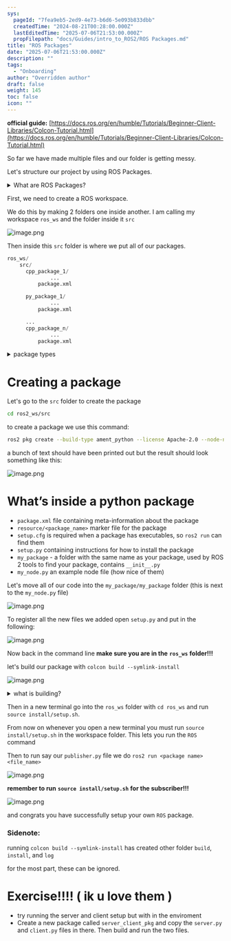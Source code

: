 ```yaml
---
sys:
  pageId: "7fea9eb5-2ed9-4e73-b6d6-5e093b833dbb"
  createdTime: "2024-08-21T00:28:00.000Z"
  lastEditedTime: "2025-07-06T21:53:00.000Z"
  propFilepath: "docs/Guides/intro_to_ROS2/ROS Packages.md"
title: "ROS Packages"
date: "2025-07-06T21:53:00.000Z"
description: ""
tags:
  - "Onboarding"
author: "Overridden author"
draft: false
weight: 145
toc: false
icon: ""
---
```


**official guide:** [https://docs.ros.org/en/humble/Tutorials/Beginner-Client-Libraries/Colcon-Tutorial.html](https://docs.ros.org/en/humble/Tutorials/Beginner-Client-Libraries/Colcon-Tutorial.html)

So far we have made multiple files and our folder is getting messy.

Let's structure our project by using ROS Packages.

<details>
      <summary>What are ROS Packages?</summary>
      ROS Packages are, as the name implies, packages of code that are highly sharable between ROS developers.
  </details>

First, we need to create a ROS workspace.

We do this by making 2 folders one inside another. I am calling my workspace `ros_ws` and the folder inside it `src`

![image.png](https://prod-files-secure.s3.us-west-2.amazonaws.com/d518164a-d88e-44d1-a4ee-3adb3bd8bce0/70706947-fd18-4537-a67b-e12946812d31/image.png?X-Amz-Algorithm=AWS4-HMAC-SHA256&X-Amz-Content-Sha256=UNSIGNED-PAYLOAD&X-Amz-Credential=ASIAZI2LB4663LJ7RQ3G%2F20250805%2Fus-west-2%2Fs3%2Faws4_request&X-Amz-Date=20250805T161018Z&X-Amz-Expires=3600&X-Amz-Security-Token=IQoJb3JpZ2luX2VjECgaCXVzLXdlc3QtMiJHMEUCIQD3VrjsVx6Q1HkzGQeIvO4HAvUwWp1HPguhq1xVFc3tugIgB5gdes0VKLQHDEe31kBgrfebNPEeWrcnmd08Hd6SLU8q%2FwMIYRAAGgw2Mzc0MjMxODM4MDUiDAUnSrZhk4%2B1aO0tYyrcA2pzP%2FwCm%2FWJ4tZcJg4Z8NZhiC%2FWhHuz3vrkSr%2BV57bh3WrF1CuDi6NQGurBAAqvhmaq2EknO94SxPmwy6dIgcsMrz2aqP%2FP8ai5Z4aEigJP1hxHK7cryLe1EQvts0gpNznLNWmNYOU3eyHId4RdVKeqtTgs3waPw0MVgCSjN5eSgb7BfaHyOiOH%2BkQC7rheu8%2BDkYNVihBbsW3%2FMhsSM7gcveSTtA4pN4UQ5smQHpJuqE0hQcQqMqUBfCTPUIOSKQrH6tebgjD7Uv9YQ6t%2BC6sn88KE6D2A0fX69pDVmUNGQG1Dv1C2ANg357PlqJbQyNVkbSYCsHsozBQ4ZqgCUgBe6OI3sOrgiI6Tucl13OKeLWgYuCQeju5DovckVtZZd6O66OF7X1kb6YBqRJPcng7eWkjVuIVhETF2k2%2BQ1NT57pIU1%2FVOCTG2ea8a8iyDMAaRuMD0i3hRDlfhIxHYhlxRPs1U2o3SCT1zVnvN4BFdQfyDyS6L%2BCvxovvDA5a6PltbxRd%2BkGOSH6jJMCwmtS4m9rfxJmNammEhbT5HJtrdnO7t46U9cgMoOg6OD2wx4XMpA2xg3iP5jb6a%2F8%2BsNVg5K27oBbR517c7BE9PuwRXv1GTeS6g9aDuRZu1MNnMyMQGOqUBnKjqOoa8JVj1DE5g4TL99MzDAr5kbZXMPhzjRgR1k%2BL3UO6bX6t6ZY6e4GwkyFzEge%2FZULy1yJdZMdl80kHcG3XUdsbACYC3tbd8vv7LxwpM%2BtBDzT%2FYbq0XFCmpKHcVtprKgPtlUTXxAKeWzkIJPlOzsAKFACT89WdoDHkcqhz28nupHW3Z3GTkmurCmhPATOM91S%2BA8yEPZfKH7kolr5SipK0q&X-Amz-Signature=58d16a0dd7ef3a9d5588785d75ccfac7e45f68335907ecea8f652c98ac60a4a5&X-Amz-SignedHeaders=host&x-amz-checksum-mode=ENABLED&x-id=GetObject)

Then inside this `src` folder is where we put all of our packages.

```python
ros_ws/
    src/
      cpp_package_1/
		      ...
          package.xml

      py_package_1/
		      ...
          package.xml

      ...
      cpp_package_n/
		      ...
          package.xml

```

<details>

<summary>package types</summary>

packages can be either `C++` or python.

the intern file structure is different for each but for this guide we will stick to creating python packages

</details>

# Creating a package

Let's go to the `src` folder to create the package

```bash
cd ros2_ws/src
```

to create a package we use this command:

```bash
ros2 pkg create --build-type ament_python --license Apache-2.0 --node-name my_node my_package
```

a bunch of text should have been printed out but the result should look something like this:

![image.png](https://prod-files-secure.s3.us-west-2.amazonaws.com/d518164a-d88e-44d1-a4ee-3adb3bd8bce0/e6cf1e3f-8512-4a3e-b131-079f800bf3e8/image.png?X-Amz-Algorithm=AWS4-HMAC-SHA256&X-Amz-Content-Sha256=UNSIGNED-PAYLOAD&X-Amz-Credential=ASIAZI2LB4663LJ7RQ3G%2F20250805%2Fus-west-2%2Fs3%2Faws4_request&X-Amz-Date=20250805T161018Z&X-Amz-Expires=3600&X-Amz-Security-Token=IQoJb3JpZ2luX2VjECgaCXVzLXdlc3QtMiJHMEUCIQD3VrjsVx6Q1HkzGQeIvO4HAvUwWp1HPguhq1xVFc3tugIgB5gdes0VKLQHDEe31kBgrfebNPEeWrcnmd08Hd6SLU8q%2FwMIYRAAGgw2Mzc0MjMxODM4MDUiDAUnSrZhk4%2B1aO0tYyrcA2pzP%2FwCm%2FWJ4tZcJg4Z8NZhiC%2FWhHuz3vrkSr%2BV57bh3WrF1CuDi6NQGurBAAqvhmaq2EknO94SxPmwy6dIgcsMrz2aqP%2FP8ai5Z4aEigJP1hxHK7cryLe1EQvts0gpNznLNWmNYOU3eyHId4RdVKeqtTgs3waPw0MVgCSjN5eSgb7BfaHyOiOH%2BkQC7rheu8%2BDkYNVihBbsW3%2FMhsSM7gcveSTtA4pN4UQ5smQHpJuqE0hQcQqMqUBfCTPUIOSKQrH6tebgjD7Uv9YQ6t%2BC6sn88KE6D2A0fX69pDVmUNGQG1Dv1C2ANg357PlqJbQyNVkbSYCsHsozBQ4ZqgCUgBe6OI3sOrgiI6Tucl13OKeLWgYuCQeju5DovckVtZZd6O66OF7X1kb6YBqRJPcng7eWkjVuIVhETF2k2%2BQ1NT57pIU1%2FVOCTG2ea8a8iyDMAaRuMD0i3hRDlfhIxHYhlxRPs1U2o3SCT1zVnvN4BFdQfyDyS6L%2BCvxovvDA5a6PltbxRd%2BkGOSH6jJMCwmtS4m9rfxJmNammEhbT5HJtrdnO7t46U9cgMoOg6OD2wx4XMpA2xg3iP5jb6a%2F8%2BsNVg5K27oBbR517c7BE9PuwRXv1GTeS6g9aDuRZu1MNnMyMQGOqUBnKjqOoa8JVj1DE5g4TL99MzDAr5kbZXMPhzjRgR1k%2BL3UO6bX6t6ZY6e4GwkyFzEge%2FZULy1yJdZMdl80kHcG3XUdsbACYC3tbd8vv7LxwpM%2BtBDzT%2FYbq0XFCmpKHcVtprKgPtlUTXxAKeWzkIJPlOzsAKFACT89WdoDHkcqhz28nupHW3Z3GTkmurCmhPATOM91S%2BA8yEPZfKH7kolr5SipK0q&X-Amz-Signature=063a0fa38ee96261c1c4f44f6dd2d7ae0d6c37e8c9e486bbb8587a8c6511c90b&X-Amz-SignedHeaders=host&x-amz-checksum-mode=ENABLED&x-id=GetObject)

# What’s inside a python package

- `package.xml` file containing meta-information about the package
- `resource/<package_name>` marker file for the package
- `setup.cfg` is required when a package has executables, so `ros2 run` can find them
- `setup.py` containing instructions for how to install the package
- `my_package` - a folder with the same name as your package, used by ROS 2 tools to find your package, contains `__init__.py`
- `my_node.py` an example node file (how nice of them)

Let's move all of our code into the `my_package/my_package` folder (this is next to the `my_node.py` file)

![image.png](https://prod-files-secure.s3.us-west-2.amazonaws.com/d518164a-d88e-44d1-a4ee-3adb3bd8bce0/9ce58f11-0da9-4d3e-b86d-506a9685d378/image.png?X-Amz-Algorithm=AWS4-HMAC-SHA256&X-Amz-Content-Sha256=UNSIGNED-PAYLOAD&X-Amz-Credential=ASIAZI2LB4663LJ7RQ3G%2F20250805%2Fus-west-2%2Fs3%2Faws4_request&X-Amz-Date=20250805T161018Z&X-Amz-Expires=3600&X-Amz-Security-Token=IQoJb3JpZ2luX2VjECgaCXVzLXdlc3QtMiJHMEUCIQD3VrjsVx6Q1HkzGQeIvO4HAvUwWp1HPguhq1xVFc3tugIgB5gdes0VKLQHDEe31kBgrfebNPEeWrcnmd08Hd6SLU8q%2FwMIYRAAGgw2Mzc0MjMxODM4MDUiDAUnSrZhk4%2B1aO0tYyrcA2pzP%2FwCm%2FWJ4tZcJg4Z8NZhiC%2FWhHuz3vrkSr%2BV57bh3WrF1CuDi6NQGurBAAqvhmaq2EknO94SxPmwy6dIgcsMrz2aqP%2FP8ai5Z4aEigJP1hxHK7cryLe1EQvts0gpNznLNWmNYOU3eyHId4RdVKeqtTgs3waPw0MVgCSjN5eSgb7BfaHyOiOH%2BkQC7rheu8%2BDkYNVihBbsW3%2FMhsSM7gcveSTtA4pN4UQ5smQHpJuqE0hQcQqMqUBfCTPUIOSKQrH6tebgjD7Uv9YQ6t%2BC6sn88KE6D2A0fX69pDVmUNGQG1Dv1C2ANg357PlqJbQyNVkbSYCsHsozBQ4ZqgCUgBe6OI3sOrgiI6Tucl13OKeLWgYuCQeju5DovckVtZZd6O66OF7X1kb6YBqRJPcng7eWkjVuIVhETF2k2%2BQ1NT57pIU1%2FVOCTG2ea8a8iyDMAaRuMD0i3hRDlfhIxHYhlxRPs1U2o3SCT1zVnvN4BFdQfyDyS6L%2BCvxovvDA5a6PltbxRd%2BkGOSH6jJMCwmtS4m9rfxJmNammEhbT5HJtrdnO7t46U9cgMoOg6OD2wx4XMpA2xg3iP5jb6a%2F8%2BsNVg5K27oBbR517c7BE9PuwRXv1GTeS6g9aDuRZu1MNnMyMQGOqUBnKjqOoa8JVj1DE5g4TL99MzDAr5kbZXMPhzjRgR1k%2BL3UO6bX6t6ZY6e4GwkyFzEge%2FZULy1yJdZMdl80kHcG3XUdsbACYC3tbd8vv7LxwpM%2BtBDzT%2FYbq0XFCmpKHcVtprKgPtlUTXxAKeWzkIJPlOzsAKFACT89WdoDHkcqhz28nupHW3Z3GTkmurCmhPATOM91S%2BA8yEPZfKH7kolr5SipK0q&X-Amz-Signature=bff1f7f633f635d652660490a2d2cf41327ce017cb881192d018ff284edfcd20&X-Amz-SignedHeaders=host&x-amz-checksum-mode=ENABLED&x-id=GetObject)

To register all the new files we added open `setup.py` and put in the following:

![image.png](https://prod-files-secure.s3.us-west-2.amazonaws.com/d518164a-d88e-44d1-a4ee-3adb3bd8bce0/1cd7c262-4cae-4496-9d75-c178537d24a2/image.png?X-Amz-Algorithm=AWS4-HMAC-SHA256&X-Amz-Content-Sha256=UNSIGNED-PAYLOAD&X-Amz-Credential=ASIAZI2LB4663LJ7RQ3G%2F20250805%2Fus-west-2%2Fs3%2Faws4_request&X-Amz-Date=20250805T161018Z&X-Amz-Expires=3600&X-Amz-Security-Token=IQoJb3JpZ2luX2VjECgaCXVzLXdlc3QtMiJHMEUCIQD3VrjsVx6Q1HkzGQeIvO4HAvUwWp1HPguhq1xVFc3tugIgB5gdes0VKLQHDEe31kBgrfebNPEeWrcnmd08Hd6SLU8q%2FwMIYRAAGgw2Mzc0MjMxODM4MDUiDAUnSrZhk4%2B1aO0tYyrcA2pzP%2FwCm%2FWJ4tZcJg4Z8NZhiC%2FWhHuz3vrkSr%2BV57bh3WrF1CuDi6NQGurBAAqvhmaq2EknO94SxPmwy6dIgcsMrz2aqP%2FP8ai5Z4aEigJP1hxHK7cryLe1EQvts0gpNznLNWmNYOU3eyHId4RdVKeqtTgs3waPw0MVgCSjN5eSgb7BfaHyOiOH%2BkQC7rheu8%2BDkYNVihBbsW3%2FMhsSM7gcveSTtA4pN4UQ5smQHpJuqE0hQcQqMqUBfCTPUIOSKQrH6tebgjD7Uv9YQ6t%2BC6sn88KE6D2A0fX69pDVmUNGQG1Dv1C2ANg357PlqJbQyNVkbSYCsHsozBQ4ZqgCUgBe6OI3sOrgiI6Tucl13OKeLWgYuCQeju5DovckVtZZd6O66OF7X1kb6YBqRJPcng7eWkjVuIVhETF2k2%2BQ1NT57pIU1%2FVOCTG2ea8a8iyDMAaRuMD0i3hRDlfhIxHYhlxRPs1U2o3SCT1zVnvN4BFdQfyDyS6L%2BCvxovvDA5a6PltbxRd%2BkGOSH6jJMCwmtS4m9rfxJmNammEhbT5HJtrdnO7t46U9cgMoOg6OD2wx4XMpA2xg3iP5jb6a%2F8%2BsNVg5K27oBbR517c7BE9PuwRXv1GTeS6g9aDuRZu1MNnMyMQGOqUBnKjqOoa8JVj1DE5g4TL99MzDAr5kbZXMPhzjRgR1k%2BL3UO6bX6t6ZY6e4GwkyFzEge%2FZULy1yJdZMdl80kHcG3XUdsbACYC3tbd8vv7LxwpM%2BtBDzT%2FYbq0XFCmpKHcVtprKgPtlUTXxAKeWzkIJPlOzsAKFACT89WdoDHkcqhz28nupHW3Z3GTkmurCmhPATOM91S%2BA8yEPZfKH7kolr5SipK0q&X-Amz-Signature=03e559371afda46bd82aee81101a0d43697216faa8ecaeae8b5cc4d56dc2731f&X-Amz-SignedHeaders=host&x-amz-checksum-mode=ENABLED&x-id=GetObject)

Now back in the command line **make sure you are in the** **`ros_ws`** **folder!!!**

let's build our package with `colcon build --symlink-install`

![image.png](https://prod-files-secure.s3.us-west-2.amazonaws.com/d518164a-d88e-44d1-a4ee-3adb3bd8bce0/2f2a0d27-b173-48fd-b189-5f5c0ce65619/image.png?X-Amz-Algorithm=AWS4-HMAC-SHA256&X-Amz-Content-Sha256=UNSIGNED-PAYLOAD&X-Amz-Credential=ASIAZI2LB4663LJ7RQ3G%2F20250805%2Fus-west-2%2Fs3%2Faws4_request&X-Amz-Date=20250805T161018Z&X-Amz-Expires=3600&X-Amz-Security-Token=IQoJb3JpZ2luX2VjECgaCXVzLXdlc3QtMiJHMEUCIQD3VrjsVx6Q1HkzGQeIvO4HAvUwWp1HPguhq1xVFc3tugIgB5gdes0VKLQHDEe31kBgrfebNPEeWrcnmd08Hd6SLU8q%2FwMIYRAAGgw2Mzc0MjMxODM4MDUiDAUnSrZhk4%2B1aO0tYyrcA2pzP%2FwCm%2FWJ4tZcJg4Z8NZhiC%2FWhHuz3vrkSr%2BV57bh3WrF1CuDi6NQGurBAAqvhmaq2EknO94SxPmwy6dIgcsMrz2aqP%2FP8ai5Z4aEigJP1hxHK7cryLe1EQvts0gpNznLNWmNYOU3eyHId4RdVKeqtTgs3waPw0MVgCSjN5eSgb7BfaHyOiOH%2BkQC7rheu8%2BDkYNVihBbsW3%2FMhsSM7gcveSTtA4pN4UQ5smQHpJuqE0hQcQqMqUBfCTPUIOSKQrH6tebgjD7Uv9YQ6t%2BC6sn88KE6D2A0fX69pDVmUNGQG1Dv1C2ANg357PlqJbQyNVkbSYCsHsozBQ4ZqgCUgBe6OI3sOrgiI6Tucl13OKeLWgYuCQeju5DovckVtZZd6O66OF7X1kb6YBqRJPcng7eWkjVuIVhETF2k2%2BQ1NT57pIU1%2FVOCTG2ea8a8iyDMAaRuMD0i3hRDlfhIxHYhlxRPs1U2o3SCT1zVnvN4BFdQfyDyS6L%2BCvxovvDA5a6PltbxRd%2BkGOSH6jJMCwmtS4m9rfxJmNammEhbT5HJtrdnO7t46U9cgMoOg6OD2wx4XMpA2xg3iP5jb6a%2F8%2BsNVg5K27oBbR517c7BE9PuwRXv1GTeS6g9aDuRZu1MNnMyMQGOqUBnKjqOoa8JVj1DE5g4TL99MzDAr5kbZXMPhzjRgR1k%2BL3UO6bX6t6ZY6e4GwkyFzEge%2FZULy1yJdZMdl80kHcG3XUdsbACYC3tbd8vv7LxwpM%2BtBDzT%2FYbq0XFCmpKHcVtprKgPtlUTXxAKeWzkIJPlOzsAKFACT89WdoDHkcqhz28nupHW3Z3GTkmurCmhPATOM91S%2BA8yEPZfKH7kolr5SipK0q&X-Amz-Signature=2ea2320deca97d71c557ed939866a3f0d93897df19e0e773c3980ea949c7f960&X-Amz-SignedHeaders=host&x-amz-checksum-mode=ENABLED&x-id=GetObject)

<details>

<summary>what is building?</summary>

if you are a CS major at Rose-Hulman you will learn the answer to this in CSSE132

but TLDR; is it combines all the code files into one program that can be run easily 

</details>

Then in a new terminal go into the `ros_ws` folder with `cd ros_ws` and run `source install/setup.sh`. 

From now on whenever you open a new terminal you must run `source install/setup.sh` in the workspace folder. This lets you run the `ROS` command

Then to run say our `publisher.py` file we do `ros2 run <package name> <file_name>`

![image.png](https://prod-files-secure.s3.us-west-2.amazonaws.com/d518164a-d88e-44d1-a4ee-3adb3bd8bce0/4f4b1219-3a44-4632-aa0a-ce3471699f59/image.png?X-Amz-Algorithm=AWS4-HMAC-SHA256&X-Amz-Content-Sha256=UNSIGNED-PAYLOAD&X-Amz-Credential=ASIAZI2LB4663LJ7RQ3G%2F20250805%2Fus-west-2%2Fs3%2Faws4_request&X-Amz-Date=20250805T161018Z&X-Amz-Expires=3600&X-Amz-Security-Token=IQoJb3JpZ2luX2VjECgaCXVzLXdlc3QtMiJHMEUCIQD3VrjsVx6Q1HkzGQeIvO4HAvUwWp1HPguhq1xVFc3tugIgB5gdes0VKLQHDEe31kBgrfebNPEeWrcnmd08Hd6SLU8q%2FwMIYRAAGgw2Mzc0MjMxODM4MDUiDAUnSrZhk4%2B1aO0tYyrcA2pzP%2FwCm%2FWJ4tZcJg4Z8NZhiC%2FWhHuz3vrkSr%2BV57bh3WrF1CuDi6NQGurBAAqvhmaq2EknO94SxPmwy6dIgcsMrz2aqP%2FP8ai5Z4aEigJP1hxHK7cryLe1EQvts0gpNznLNWmNYOU3eyHId4RdVKeqtTgs3waPw0MVgCSjN5eSgb7BfaHyOiOH%2BkQC7rheu8%2BDkYNVihBbsW3%2FMhsSM7gcveSTtA4pN4UQ5smQHpJuqE0hQcQqMqUBfCTPUIOSKQrH6tebgjD7Uv9YQ6t%2BC6sn88KE6D2A0fX69pDVmUNGQG1Dv1C2ANg357PlqJbQyNVkbSYCsHsozBQ4ZqgCUgBe6OI3sOrgiI6Tucl13OKeLWgYuCQeju5DovckVtZZd6O66OF7X1kb6YBqRJPcng7eWkjVuIVhETF2k2%2BQ1NT57pIU1%2FVOCTG2ea8a8iyDMAaRuMD0i3hRDlfhIxHYhlxRPs1U2o3SCT1zVnvN4BFdQfyDyS6L%2BCvxovvDA5a6PltbxRd%2BkGOSH6jJMCwmtS4m9rfxJmNammEhbT5HJtrdnO7t46U9cgMoOg6OD2wx4XMpA2xg3iP5jb6a%2F8%2BsNVg5K27oBbR517c7BE9PuwRXv1GTeS6g9aDuRZu1MNnMyMQGOqUBnKjqOoa8JVj1DE5g4TL99MzDAr5kbZXMPhzjRgR1k%2BL3UO6bX6t6ZY6e4GwkyFzEge%2FZULy1yJdZMdl80kHcG3XUdsbACYC3tbd8vv7LxwpM%2BtBDzT%2FYbq0XFCmpKHcVtprKgPtlUTXxAKeWzkIJPlOzsAKFACT89WdoDHkcqhz28nupHW3Z3GTkmurCmhPATOM91S%2BA8yEPZfKH7kolr5SipK0q&X-Amz-Signature=02fde5fba1d7fb5bc731548fe8506d110943c681eda809b8959b5f106ea43e08&X-Amz-SignedHeaders=host&x-amz-checksum-mode=ENABLED&x-id=GetObject)

**remember to run** **`source install/setup.sh`** **for the subscriber!!!**

![image.png](https://prod-files-secure.s3.us-west-2.amazonaws.com/d518164a-d88e-44d1-a4ee-3adb3bd8bce0/02121119-dad4-49ec-8356-c956108b4243/image.png?X-Amz-Algorithm=AWS4-HMAC-SHA256&X-Amz-Content-Sha256=UNSIGNED-PAYLOAD&X-Amz-Credential=ASIAZI2LB4663LJ7RQ3G%2F20250805%2Fus-west-2%2Fs3%2Faws4_request&X-Amz-Date=20250805T161018Z&X-Amz-Expires=3600&X-Amz-Security-Token=IQoJb3JpZ2luX2VjECgaCXVzLXdlc3QtMiJHMEUCIQD3VrjsVx6Q1HkzGQeIvO4HAvUwWp1HPguhq1xVFc3tugIgB5gdes0VKLQHDEe31kBgrfebNPEeWrcnmd08Hd6SLU8q%2FwMIYRAAGgw2Mzc0MjMxODM4MDUiDAUnSrZhk4%2B1aO0tYyrcA2pzP%2FwCm%2FWJ4tZcJg4Z8NZhiC%2FWhHuz3vrkSr%2BV57bh3WrF1CuDi6NQGurBAAqvhmaq2EknO94SxPmwy6dIgcsMrz2aqP%2FP8ai5Z4aEigJP1hxHK7cryLe1EQvts0gpNznLNWmNYOU3eyHId4RdVKeqtTgs3waPw0MVgCSjN5eSgb7BfaHyOiOH%2BkQC7rheu8%2BDkYNVihBbsW3%2FMhsSM7gcveSTtA4pN4UQ5smQHpJuqE0hQcQqMqUBfCTPUIOSKQrH6tebgjD7Uv9YQ6t%2BC6sn88KE6D2A0fX69pDVmUNGQG1Dv1C2ANg357PlqJbQyNVkbSYCsHsozBQ4ZqgCUgBe6OI3sOrgiI6Tucl13OKeLWgYuCQeju5DovckVtZZd6O66OF7X1kb6YBqRJPcng7eWkjVuIVhETF2k2%2BQ1NT57pIU1%2FVOCTG2ea8a8iyDMAaRuMD0i3hRDlfhIxHYhlxRPs1U2o3SCT1zVnvN4BFdQfyDyS6L%2BCvxovvDA5a6PltbxRd%2BkGOSH6jJMCwmtS4m9rfxJmNammEhbT5HJtrdnO7t46U9cgMoOg6OD2wx4XMpA2xg3iP5jb6a%2F8%2BsNVg5K27oBbR517c7BE9PuwRXv1GTeS6g9aDuRZu1MNnMyMQGOqUBnKjqOoa8JVj1DE5g4TL99MzDAr5kbZXMPhzjRgR1k%2BL3UO6bX6t6ZY6e4GwkyFzEge%2FZULy1yJdZMdl80kHcG3XUdsbACYC3tbd8vv7LxwpM%2BtBDzT%2FYbq0XFCmpKHcVtprKgPtlUTXxAKeWzkIJPlOzsAKFACT89WdoDHkcqhz28nupHW3Z3GTkmurCmhPATOM91S%2BA8yEPZfKH7kolr5SipK0q&X-Amz-Signature=00f2e5f139bb42fa39f9bc39057c546d603529a0652ecc045075c0fd210a5304&X-Amz-SignedHeaders=host&x-amz-checksum-mode=ENABLED&x-id=GetObject)

and congrats you have successfully setup your own `ROS` package.

### Sidenote:

running `colcon build --symlink-install` has created other folder `build`, `install`, and `log`

for the most part, these can be ignored.

# Exercise!!!! ( ik u love them )

- try running the server and client setup but with in the enviroment
- Create a new package called `server_client_pkg` and copy the `server.py` and `client.py` files in there. Then build and run the two files.
